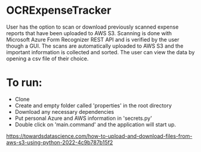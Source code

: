 # OCRExpenseTracker
User has the option to scan or download previously scanned expense reports that have been uploaded to AWS S3. Scanning is done with Microsoft Azure Form Recognizer REST API and is verified by the user though a GUI. The scans are automatically uploaded to AWS S3 and the important information is collected and sorted. The user can view the data by opening a csv file of their choice.

# To run:  
- Clone  
- Create and empty folder called 'properties' in the root directory  
- Download any necessary dependencies  
- Put personal Azure and AWS information in 'secrets.py'  
- Double click on 'main.command' and the application will start up. 

https://towardsdatascience.com/how-to-upload-and-download-files-from-aws-s3-using-python-2022-4c9b787b15f2
